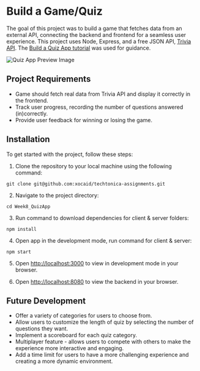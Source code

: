 # Build a Game/Quiz

The goal of this project was to build a game that fetches data from an external API, connecting the backend and frontend for a seamless user experience. This project uses Node, Express, and a free JSON API, [Trivia API](https://opentdb.com/api_config.php). The [Build a Quiz App tutorial](https://www.freecodecamp.org/news/how-to-build-a-quiz-app-using-react/) was used for guidance. 

![Quiz App Preview Image](.github/QuizApp.png "Quiz App Preview")

## Project Requirements
 - Game should fetch real data from Trivia API and display it correctly in the frontend.
 - Track user progress, recording the number of questions answered (in)correctly.
 - Provide user feedback for winning or losing the game.

## Installation 
To get started with the project, follow these steps:
<br/>

1. Clone the repository to your local machine using the following command:
```
git clone git@github.com:xocaid/techtonica-assignments.git
```
2. Navigate to the project directory:
```
cd Week8_QuizApp
```
3. Run command to download dependencies for client & server folders:
```
npm install
```
4. Open app in the development mode, run command for client & server:
```
npm start
```
5. Open [http://localhost:3000](http://localhost:3000) to view in development mode in your browser.

6. Open [http://localhost:8080](http://localhost:8080) to view the backend in your browser. 

## Future Development 
- Offer a variety of categories for users to choose from.
- Allow users to customize the length of quiz by selecting the number of questions they want.
- Implement a scoreboard for each quiz category.
- Multiplayer feature - allows users to compete with others to make the experience more interactive and engaging.
- Add a time limit for users to have a more challenging experience and creating a more dynamic environment. 